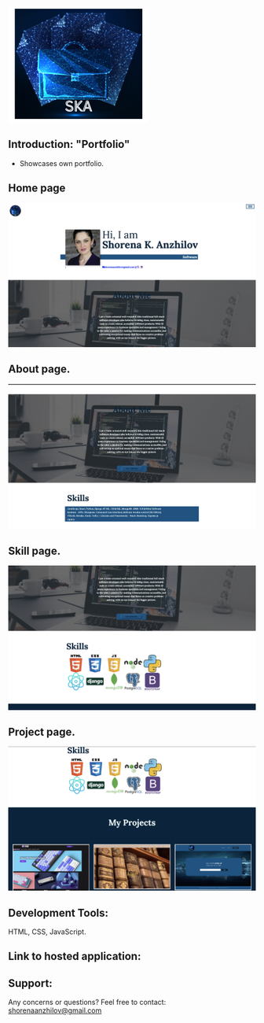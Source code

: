 
![](img/logo2.png)


## Introduction: "Portfolio" 
  - Showcases own portfolio. 


## Home page 


![](img/readmehomepage.png)


## About page.
![](img/readmeaboutpage.png)


## Skill page. 
![](img/skills.png)


## Project page.
![](img/project.png)




## Development Tools:
 HTML, CSS, JavaScript.



## Link to hosted application:



## Support: 

Any concerns or questions? Feel free to contact: shorenaanzhilov@gmail.com
